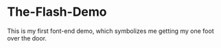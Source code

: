 # The-Flash-Demo
This is my first font-end demo, which symbolizes me getting my one foot over the door.

